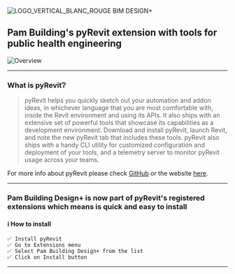 ![LOGO_VERTICAL_BLANC_ROUGE BIM DESIGN+](https://github.com/user-attachments/assets/49612ed3-e21a-47c1-88c1-c1c8e0c92896)

## Pam Building's pyRevit extension with tools for public health engineering

![Overview](https://github.com/user-attachments/assets/0bbfcb5f-c2c5-4247-836a-2e72c97afe90)

---
### What is pyRevit❔ 
> pyRevit helps you quickly sketch out your automation and addon ideas, in whichever language that you are most comfortable with, inside the Revit environment and using its APIs. It also ships with an extensive set of powerful tools that showcase its capabilities as a development environment. Download and install pyRevit, launch Revit, and note the new pyRevit tab that includes these tools. pyRevit also ships with a handy CLI utility for customized configuration and deployment of your tools, and a telemetry server to monitor pyRevit usage across your teams.

For more info about pyRevit please check [GitHub](https://github.com/pyrevitlabs/pyRevit) or the website [here](https://www.pyrevitlabs.io/).

---
### Pam Building Design+ is now part of pyRevit's registered extensions which means is quick and easy to install
#### ℹ️ How to install

    ✅ Install pyRevit  
    ✅ Go to Extensions menu  
    ✅ Select Pam Building Design+ from the list
    ✅ Click on Install button
---
